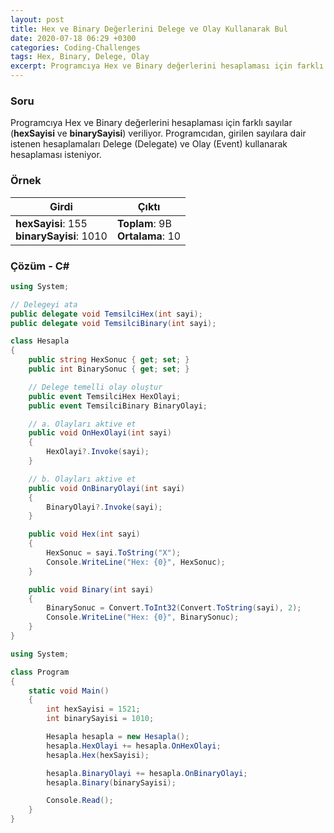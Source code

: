 ```yaml
---
layout: post
title: Hex ve Binary Değerlerini Delege ve Olay Kullanarak Bul
date: 2020-07-18 06:29 +0300
categories: Coding-Challenges
tags: Hex, Binary, Delege, Olay
excerpt: Programcıya Hex ve Binary değerlerini hesaplaması için farklı sayılar veriliyor. Programcıdan, girilen sayılara dair istenen hesaplamaları Delege (Delegate) ve Olay (Event) kullanarak hesaplaması isteniyor...
---
```

### Soru
Programcıya Hex ve Binary değerlerini hesaplaması için farklı sayılar (**hexSayisi** ve **binarySayisi**) veriliyor. Programcıdan, girilen sayılara dair istenen hesaplamaları Delege (Delegate) ve Olay (Event) kullanarak hesaplaması isteniyor.

### Örnek

| Girdi                | Çıktı                               |
|----------------------|-------------------------------------|
| **hexSayisi**: 155 <br> **binarySayisi**: 1010 | **Toplam**:  9B <br> **Ortalama**: 10 |

### Çözüm - C#
```csharp
using System;

// Delegeyi ata
public delegate void TemsilciHex(int sayi);
public delegate void TemsilciBinary(int sayi);

class Hesapla
{
    public string HexSonuc { get; set; }
    public int BinarySonuc { get; set; }

    // Delege temelli olay oluştur
    public event TemsilciHex HexOlayi;
    public event TemsilciBinary BinaryOlayi;

    // a. Olayları aktive et
    public void OnHexOlayi(int sayi)
    {
        HexOlayi?.Invoke(sayi);
    }

    // b. Olayları aktive et
    public void OnBinaryOlayi(int sayi)
    {
        BinaryOlayi?.Invoke(sayi);
    }

    public void Hex(int sayi)
    {
        HexSonuc = sayi.ToString("X");
        Console.WriteLine("Hex: {0}", HexSonuc);
    }

    public void Binary(int sayi)
    {
        BinarySonuc = Convert.ToInt32(Convert.ToString(sayi), 2);
        Console.WriteLine("Hex: {0}", BinarySonuc);
    }
}
```
<div id="ara"></div>

```csharp
using System;

class Program
{
    static void Main()
    {
        int hexSayisi = 1521;
        int binarySayisi = 1010;

        Hesapla hesapla = new Hesapla();
        hesapla.HexOlayi += hesapla.OnHexOlayi;
        hesapla.Hex(hexSayisi);

        hesapla.BinaryOlayi += hesapla.OnBinaryOlayi;
        hesapla.Binary(binarySayisi);

        Console.Read();
    }
}
```